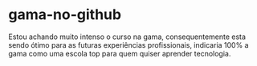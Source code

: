 # gama-no-github
Estou achando muito intenso o curso na gama, consequentemente esta sendo ótimo para as futuras experiências profissionais, indicaria 100% a gama como uma escola top para quem quiser aprender tecnologia.

